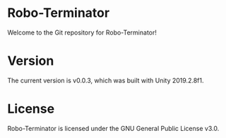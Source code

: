 # Robo-Terminator
Welcome to the Git repository for Robo-Terminator!

# Version
The current version is v0.0.3, which was built with Unity 2019.2.8f1.

# License
Robo-Terminator is licensed under the GNU General Public License v3.0.
